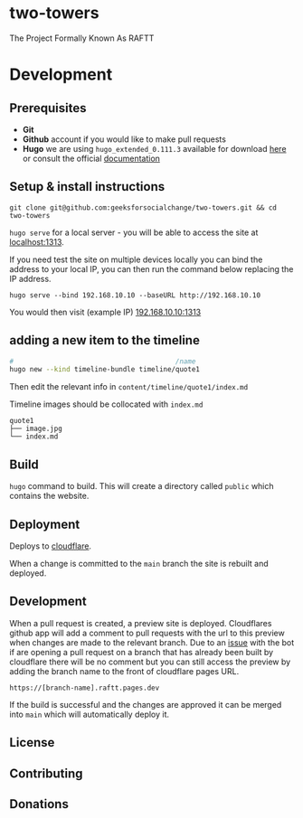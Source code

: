 # two-towers
The Project Formally Known As RAFTT

# Development

## Prerequisites

- **Git**
- **Github** account if you would like to make pull requests
- **Hugo** we are using `hugo_extended_0.111.3` available for download [here](https://github.com/gohugoio/hugo/releases/tag/v0.111.3) or consult the official [documentation](https://gohugo.io/getting-started/installing/)

## Setup & install instructions

`git clone git@github.com:geeksforsocialchange/two-towers.git && cd two-towers`

`hugo serve` for a local server - you will be able to access the site at [localhost:1313](http://localhost:1313/).

If you need test the site on multiple devices locally you can bind the address to your local IP, you can then run the command below replacing the IP address.

`hugo serve --bind 192.168.10.10 --baseURL http://192.168.10.10`

You would then visit (example IP) [192.168.10.10:1313](http://192.168.10.10:1313)

## adding a new item to the timeline

```sh
#                                        /name 
hugo new --kind timeline-bundle timeline/quote1
```

Then edit the relevant info in `content/timeline/quote1/index.md`

Timeline images should be collocated with `index.md`

```
quote1
├── image.jpg
└── index.md
```


## Build

`hugo` command to build. This will create a directory called `public` which contains the website.

## Deployment

Deploys to [cloudflare](https://raftt.pages.dev).

When a change is committed to the `main` branch the site is rebuilt and deployed.

## Development

When a pull request is created, a preview site is deployed. Cloudflares github app will add a comment to pull requests with the url to this preview when changes are made to the relevant branch. Due to an [issue](https://community.cloudflare.com/t/pr-comment-only-made-if-additional-commits-pushed/398008) with the bot if are opening a pull request on a branch that has already been built by cloudflare there will be no comment but you can still access the preview by adding the branch name to the front of cloudflare pages URL.

`https://[branch-name].raftt.pages.dev`

If the build is successful and the changes are approved it can be merged into `main` which will automatically deploy it.

## License

## Contributing

## Donations

